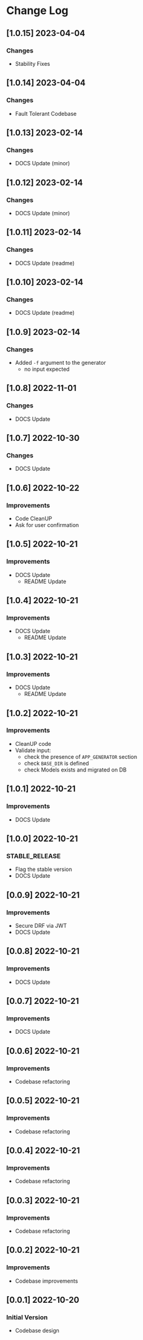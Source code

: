 # Change Log

## [1.0.15] 2023-04-04
### Changes

- Stability Fixes

## [1.0.14] 2023-04-04
### Changes

- Fault Tolerant Codebase

## [1.0.13] 2023-02-14
### Changes

- DOCS Update (minor)

## [1.0.12] 2023-02-14
### Changes

- DOCS Update (minor)

## [1.0.11] 2023-02-14
### Changes

- DOCS Update (readme)

## [1.0.10] 2023-02-14
### Changes

- DOCS Update (readme)

## [1.0.9] 2023-02-14
### Changes

- Added `-f` argument to the generator
  - no input expected

## [1.0.8] 2022-11-01
### Changes

- DOCS Update

## [1.0.7] 2022-10-30
### Changes

- DOCS Update

## [1.0.6] 2022-10-22
### Improvements

- Code CleanUP
- Ask for user confirmation

## [1.0.5] 2022-10-21
### Improvements

- DOCS Update
  - README Update

## [1.0.4] 2022-10-21
### Improvements

- DOCS Update
  - README Update

## [1.0.3] 2022-10-21
### Improvements

- DOCS Update
  - README Update

## [1.0.2] 2022-10-21
### Improvements

- CleanUP code
- Validate input: 
  - check the presence of `APP_GENERATOR` section
  - check `BASE_DIR` is defined 
  - check Models exists and migrated on DB

## [1.0.1] 2022-10-21
### Improvements

- DOCS Update

## [1.0.0] 2022-10-21
### STABLE_RELEASE

- Flag the stable version
- DOCS Update

## [0.0.9] 2022-10-21
### Improvements

- Secure DRF via JWT
- DOCS Update

## [0.0.8] 2022-10-21
### Improvements

- DOCS Update

## [0.0.7] 2022-10-21
### Improvements

- DOCS Update

## [0.0.6] 2022-10-21
### Improvements

- Codebase refactoring

## [0.0.5] 2022-10-21
### Improvements

- Codebase refactoring

## [0.0.4] 2022-10-21
### Improvements

- Codebase refactoring

## [0.0.3] 2022-10-21
### Improvements

- Codebase refactoring

## [0.0.2] 2022-10-21
### Improvements

- Codebase improvements

## [0.0.1] 2022-10-20
### Initial Version

- Codebase design
